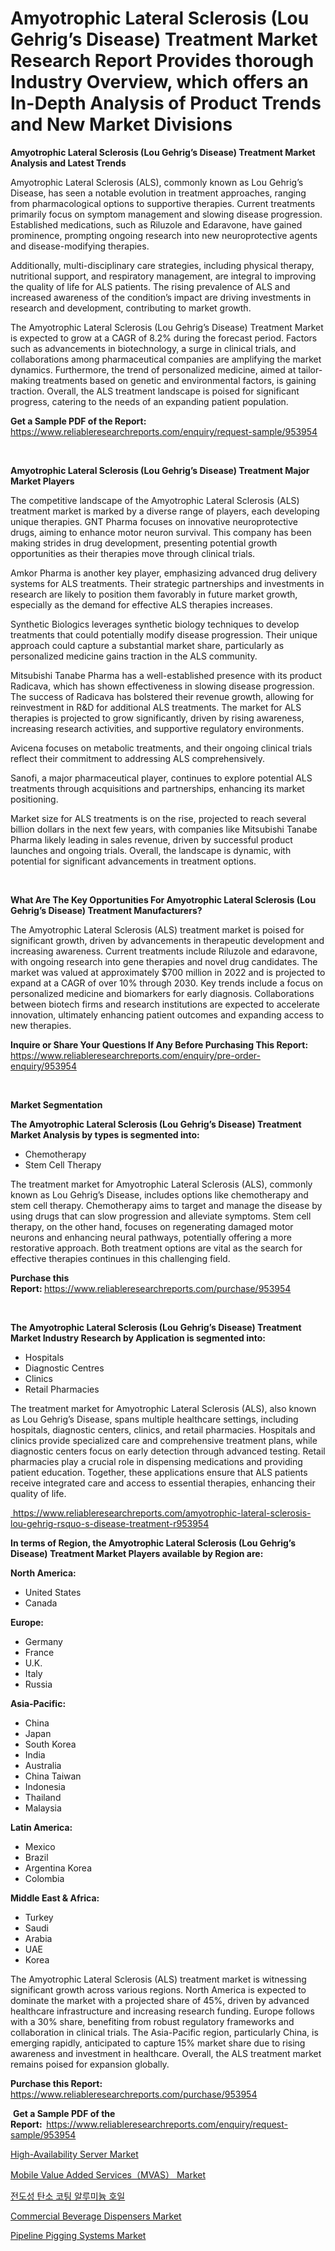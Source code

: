 <p><h1>Amyotrophic Lateral Sclerosis (Lou Gehrig’s Disease) Treatment Market Research Report Provides thorough Industry Overview, which offers an In-Depth Analysis of Product Trends and New Market Divisions</h1></p><p><strong>Amyotrophic Lateral Sclerosis (Lou Gehrig’s Disease) Treatment Market Analysis and Latest Trends</strong></p>
<p><p>Amyotrophic Lateral Sclerosis (ALS), commonly known as Lou Gehrig’s Disease, has seen a notable evolution in treatment approaches, ranging from pharmacological options to supportive therapies. Current treatments primarily focus on symptom management and slowing disease progression. Established medications, such as Riluzole and Edaravone, have gained prominence, prompting ongoing research into new neuroprotective agents and disease-modifying therapies. </p><p>Additionally, multi-disciplinary care strategies, including physical therapy, nutritional support, and respiratory management, are integral to improving the quality of life for ALS patients. The rising prevalence of ALS and increased awareness of the condition’s impact are driving investments in research and development, contributing to market growth.</p><p>The Amyotrophic Lateral Sclerosis (Lou Gehrig’s Disease) Treatment Market is expected to grow at a CAGR of 8.2% during the forecast period. Factors such as advancements in biotechnology, a surge in clinical trials, and collaborations among pharmaceutical companies are amplifying the market dynamics. Furthermore, the trend of personalized medicine, aimed at tailor-making treatments based on genetic and environmental factors, is gaining traction. Overall, the ALS treatment landscape is poised for significant progress, catering to the needs of an expanding patient population.</p></p>
<p><strong>Get a Sample PDF of the Report:&nbsp;</strong> <a href="https://www.reliableresearchreports.com/enquiry/request-sample/953954">https://www.reliableresearchreports.com/enquiry/request-sample/953954</a></p>
<p>&nbsp;</p>
<p><strong>Amyotrophic Lateral Sclerosis (Lou Gehrig’s Disease) Treatment Major Market Players</strong></p>
<p><p>The competitive landscape of the Amyotrophic Lateral Sclerosis (ALS) treatment market is marked by a diverse range of players, each developing unique therapies. GNT Pharma focuses on innovative neuroprotective drugs, aiming to enhance motor neuron survival. This company has been making strides in drug development, presenting potential growth opportunities as their therapies move through clinical trials.</p><p>Amkor Pharma is another key player, emphasizing advanced drug delivery systems for ALS treatments. Their strategic partnerships and investments in research are likely to position them favorably in future market growth, especially as the demand for effective ALS therapies increases.</p><p>Synthetic Biologics leverages synthetic biology techniques to develop treatments that could potentially modify disease progression. Their unique approach could capture a substantial market share, particularly as personalized medicine gains traction in the ALS community.</p><p>Mitsubishi Tanabe Pharma has a well-established presence with its product Radicava, which has shown effectiveness in slowing disease progression. The success of Radicava has bolstered their revenue growth, allowing for reinvestment in R&D for additional ALS treatments. The market for ALS therapies is projected to grow significantly, driven by rising awareness, increasing research activities, and supportive regulatory environments.</p><p>Avicena focuses on metabolic treatments, and their ongoing clinical trials reflect their commitment to addressing ALS comprehensively.</p><p>Sanofi, a major pharmaceutical player, continues to explore potential ALS treatments through acquisitions and partnerships, enhancing its market positioning.</p><p>Market size for ALS treatments is on the rise, projected to reach several billion dollars in the next few years, with companies like Mitsubishi Tanabe Pharma likely leading in sales revenue, driven by successful product launches and ongoing trials. Overall, the landscape is dynamic, with potential for significant advancements in treatment options.</p></p>
<p>&nbsp;</p>
<p><strong>What Are The Key Opportunities For Amyotrophic Lateral Sclerosis (Lou Gehrig’s Disease) Treatment Manufacturers?</strong></p>
<p><p>The Amyotrophic Lateral Sclerosis (ALS) treatment market is poised for significant growth, driven by advancements in therapeutic development and increasing awareness. Current treatments include Riluzole and edaravone, with ongoing research into gene therapies and novel drug candidates. The market was valued at approximately $700 million in 2022 and is projected to expand at a CAGR of over 10% through 2030. Key trends include a focus on personalized medicine and biomarkers for early diagnosis. Collaborations between biotech firms and research institutions are expected to accelerate innovation, ultimately enhancing patient outcomes and expanding access to new therapies.</p></p>
<p><strong>Inquire or Share Your Questions If Any Before Purchasing This Report:</strong> <a href="https://www.reliableresearchreports.com/enquiry/pre-order-enquiry/953954">https://www.reliableresearchreports.com/enquiry/pre-order-enquiry/953954</a></p>
<p>&nbsp;</p>
<p><strong>Market Segmentation</strong></p>
<p><strong>The Amyotrophic Lateral Sclerosis (Lou Gehrig’s Disease) Treatment Market Analysis by types is segmented into:</strong></p>
<p><ul><li>Chemotherapy</li><li>Stem Cell Therapy</li></ul></p>
<p><p>The treatment market for Amyotrophic Lateral Sclerosis (ALS), commonly known as Lou Gehrig’s Disease, includes options like chemotherapy and stem cell therapy. Chemotherapy aims to target and manage the disease by using drugs that can slow progression and alleviate symptoms. Stem cell therapy, on the other hand, focuses on regenerating damaged motor neurons and enhancing neural pathways, potentially offering a more restorative approach. Both treatment options are vital as the search for effective therapies continues in this challenging field.</p></p>
<p><strong>Purchase this Report:&nbsp;</strong><a href="https://www.reliableresearchreports.com/purchase/953954">https://www.reliableresearchreports.com/purchase/953954</a></p>
<p>&nbsp;</p>
<p><strong>The Amyotrophic Lateral Sclerosis (Lou Gehrig’s Disease) Treatment Market Industry Research by Application is segmented into:</strong></p>
<p><ul><li>Hospitals</li><li>Diagnostic Centres</li><li>Clinics</li><li>Retail Pharmacies</li></ul></p>
<p><p>The treatment market for Amyotrophic Lateral Sclerosis (ALS), also known as Lou Gehrig’s Disease, spans multiple healthcare settings, including hospitals, diagnostic centers, clinics, and retail pharmacies. Hospitals and clinics provide specialized care and comprehensive treatment plans, while diagnostic centers focus on early detection through advanced testing. Retail pharmacies play a crucial role in dispensing medications and providing patient education. Together, these applications ensure that ALS patients receive integrated care and access to essential therapies, enhancing their quality of life.</p></p>
<p><a href="https://www.reliableresearchreports.com/amyotrophic-lateral-sclerosis-lou-gehrig-rsquo-s-disease-treatment-r953954">&nbsp;https://www.reliableresearchreports.com/amyotrophic-lateral-sclerosis-lou-gehrig-rsquo-s-disease-treatment-r953954</a></p>
<p><strong>In terms of Region, the Amyotrophic Lateral Sclerosis (Lou Gehrig’s Disease) Treatment Market Players available by Region are:</strong></p>
<p>
    <p> <strong> North America: </strong>
        <ul>
            <li>United States</li>
            <li>Canada</li>
        </ul>
        </p> 
    <p> <strong> Europe: </strong>
        <ul>
            <li>Germany</li>
            <li>France</li>
            <li>U.K.</li>
            <li>Italy</li>
            <li>Russia</li>
        </ul>
        </p> 
    <p> <strong> Asia-Pacific: </strong>
        <ul>
            <li>China</li>
            <li>Japan</li>
            <li>South Korea</li>
            <li>India</li>
            <li>Australia</li>
            <li>China Taiwan</li>
            <li>Indonesia</li>
            <li>Thailand</li>
            <li>Malaysia</li>
        </ul>
        </p> 
    <p> <strong> Latin America: </strong>
        <ul>
            <li>Mexico</li>
            <li>Brazil</li>
            <li>Argentina Korea</li>
            <li>Colombia</li>
        </ul>
        </p> 
    <p> <strong> Middle East & Africa: </strong>
        <ul>
            <li>Turkey</li>
            <li>Saudi</li>
            <li>Arabia</li>
            <li>UAE</li>
            <li>Korea</li>
        </ul>
    </p>
    </p>
<p><p>The Amyotrophic Lateral Sclerosis (ALS) treatment market is witnessing significant growth across various regions. North America is expected to dominate the market with a projected share of 45%, driven by advanced healthcare infrastructure and increasing research funding. Europe follows with a 30% share, benefiting from robust regulatory frameworks and collaboration in clinical trials. The Asia-Pacific region, particularly China, is emerging rapidly, anticipated to capture 15% market share due to rising awareness and investment in healthcare. Overall, the ALS treatment market remains poised for expansion globally.</p></p>
<p><strong>Purchase this Report: </strong><a href="https://www.reliableresearchreports.com/purchase/953954">https://www.reliableresearchreports.com/purchase/953954</a></p>
<p>&nbsp;<strong>Get a Sample PDF of the Report:&nbsp;&nbsp;</strong><a href="https://www.reliableresearchreports.com/enquiry/request-sample/953954">https://www.reliableresearchreports.com/enquiry/request-sample/953954</a></p>
<p><strong></strong></p>
<p><p><a href="https://github.com/SanjidaMahmud54/Market-Research-Report-List-1/blob/main/high-availability-server-market.md">High-Availability Server Market</a></p><p><a href="https://github.com/hgf64gh/Market-Research-Report-List-1/blob/main/mobile-value-added-servicesmvas-market.md">Mobile Value Added Services（MVAS） Market</a></p><p><a href="https://medium.com/@conradkirrlin76575/conductive-carbon-coated-aluminum-foils-market-%EC%9D%98-%EA%B8%80%EB%A1%9C%EB%B2%8C-%EC%8B%9C%EC%9E%A5-%EA%B0%9C%EC%9A%94%EB%8A%94-%EC%A0%84-%EC%84%B8%EA%B3%84-%EB%B0%8F-%EC%A3%BC%EC%9A%94-%EC%8B%9C%EC%9E%A5%EC%9D%98-%EC%82%B0%EC%97%85%EC%97%90-%EC%98%81%ED%96%A5%EC%9D%84-%EB%AF%B8%EC%B9%98%EB%8A%94-%EC%A3%BC%EC%9A%94-%ED%8A%B8%EB%A0%8C%EB%93%9C%EC%97%90-%EB%8C%80%ED%95%9C-d0c3b1341d0d">전도성 탄소 코팅 알루미늄 호일</a></p><p><a href="https://medium.com/@diane.macle6776/this-commercial-beverage-dispensers-market-research-report-evaluates-the-key-market-trends-34948583f09d">Commercial Beverage Dispensers Market</a></p><p><a href="https://medium.com/@diane.macle6776/the-market-for-pipeline-pigging-systems-market-is-examined-in-this-report-along-with-the-factors-366e5b534cc4">Pipeline Pigging Systems Market</a></p></p>